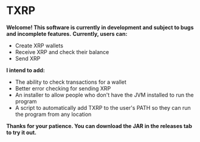 <h1>TXRP</h1>
<b>Welcome! This software is currently in development and subject to bugs and incomplete features.</b>
<b>Currently, users can:</b>
<ul>
<li>Create XRP wallets</li>
<li>Receive XRP and check their balance</li>
<li>Send XRP</li>
  </ul>

<b>I intend to add:</b>

<ul>
<li>The ability to check transactions for a wallet</li>
<li>Better error checking for sending XRP</li>
<li>An installer to allow people who don't have the JVM installed to run the program</li>
<li>A script to automatically add TXRP to the user's PATH so they can run the program from any location</li>
  
</ul>

<b>Thanks for your patience. You can download the JAR in the releases tab to try it out.</b>


